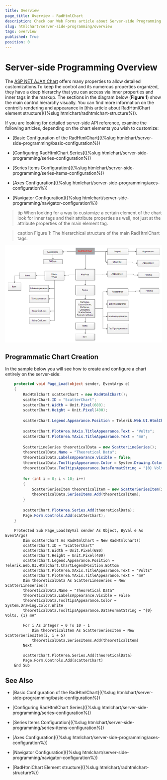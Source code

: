 ```yaml
---
title: Overview
page_title: Overview - RadHtmlChart
description: Check our Web Forms article about Server-side Programming Overview.
slug: htmlchart/server-side-programming/overview
tags: overview
published: True
position: 0
---
```


# Server-side Programming Overview

The [ASP NET AJAX Chart](https://www.telerik.com/products/aspnet-ajax/html-chart.aspx) offers many properties to allow detailed customizations.To keep the control and its numerous properties organized, they have a deep hierarchy that you can access via inner properties and inner tags in the markup. The sections in the diagram below (**Figure 1**) show the main control hierarchy visually. You can find more information on the control’s rendering and appearance in [this article about RadHtmlChart element structure]({%slug htmlchart/radhtmlchart-structure%}).

If you are looking for detailed server-side API reference, examine the following articles, depending on the chart elements you wish to customize:

* [Basic Configuration of the RadHtmlChart]({%slug htmlchart/server-side-programming/basic-configuration%})

* [Configuring RadHtmlChart Series]({%slug htmlchart/server-side-programming/series-configuration%})

* [Series Items Configuration]({%slug htmlchart/server-side-programming/series-items-configuration%})

* [Axes Configuration]({%slug htmlchart/server-side-programming/axes-configuration%})

* [Navigator Configuration]({%slug htmlchart/server-side-programming/navigator-configuration%})

>tip When looking for a way to customize a certain element of the chart look for inner tags and their attribute properties as well, not just at the attribute properties of the main element tag.

>caption Figure 1: The hierarchical structure of the main RadHtmlChart tags.

![htmlchart-tags-structure](images/htmlchart-tags-structure.png)

## Programmatic Chart Creation

In the sample below you will see how to create and configure a chart entirely on the server-side:


````C#
    protected void Page_Load(object sender, EventArgs e)
    {
        RadHtmlChart scatterChart = new RadHtmlChart();
        scatterChart.ID = "ScatterChart";
        scatterChart.Width = Unit.Pixel(680);
        scatterChart.Height = Unit.Pixel(400);

        scatterChart.Legend.Appearance.Position = Telerik.Web.UI.HtmlChart.ChartLegendPosition.Bottom;

        scatterChart.PlotArea.XAxis.TitleAppearance.Text = "Volts";
        scatterChart.PlotArea.YAxis.TitleAppearance.Text = "mA";

        ScatterLineSeries theoreticalData = new ScatterLineSeries();
        theoreticalData.Name = "Theoretical Data";
        theoreticalData.LabelsAppearance.Visible = false;
        theoreticalData.TooltipsAppearance.Color = System.Drawing.Color.White;
        theoreticalData.TooltipsAppearance.DataFormatString = "{0} Volts, {1} mA";

        for (int i = 0; i < 10; i++)
        {
            ScatterSeriesItem theoreticalItem = new ScatterSeriesItem(i, i+5);
            theoreticalData.SeriesItems.Add(theoreticalItem);
        }

        scatterChart.PlotArea.Series.Add(theoreticalData);
        Page.Form.Controls.Add(scatterChart);
    }
````
````VB
    Protected Sub Page_Load(ByVal sender As Object, ByVal e As EventArgs)
        Dim scatterChart As RadHtmlChart = New RadHtmlChart()
        scatterChart.ID = "ScatterChart"
        scatterChart.Width = Unit.Pixel(680)
        scatterChart.Height = Unit.Pixel(400)
        scatterChart.Legend.Appearance.Position = Telerik.Web.UI.HtmlChart.ChartLegendPosition.Bottom
        scatterChart.PlotArea.XAxis.TitleAppearance.Text = "Volts"
        scatterChart.PlotArea.YAxis.TitleAppearance.Text = "mA"
        Dim theoreticalData As ScatterLineSeries = New ScatterLineSeries()
        theoreticalData.Name = "Theoretical Data"
        theoreticalData.LabelsAppearance.Visible = False
        theoreticalData.TooltipsAppearance.Color = System.Drawing.Color.White
        theoreticalData.TooltipsAppearance.DataFormatString = "{0} Volts, {1} mA"

        For i As Integer = 0 To 10 - 1
            Dim theoreticalItem As ScatterSeriesItem = New ScatterSeriesItem(i, i + 5)
            theoreticalData.SeriesItems.Add(theoreticalItem)
        Next

        scatterChart.PlotArea.Series.Add(theoreticalData)
        Page.Form.Controls.Add(scatterChart)
    End Sub
````


## See Also

 * [Basic Configuration of the RadHtmlChart]({%slug htmlchart/server-side-programming/basic-configuration%})

 * [Configuring RadHtmlChart Series]({%slug htmlchart/server-side-programming/series-configuration%})

 * [Series Items Configuration]({%slug htmlchart/server-side-programming/series-items-configuration%})

 * [Axes Configuration]({%slug htmlchart/server-side-programming/axes-configuration%})

 * [Navigator Configuration]({%slug htmlchart/server-side-programming/navigator-configuration%})

 * [RadHtmlChart Element structure]({%slug htmlchart/radhtmlchart-structure%})
